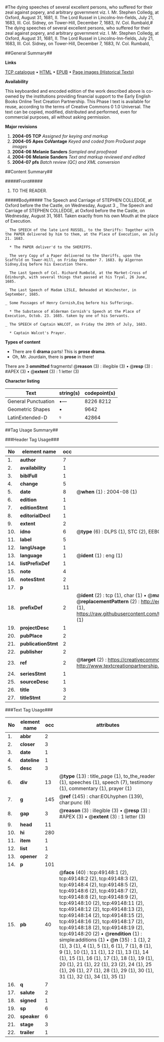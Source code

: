 #The dying speeches of several excellent persons, who suffered for their zeal against popery, and arbitrary government viz. I. Mr. Stephen Colledg, at Oxford, August 31, 1681, II. The Lord Russel in Lincolns-Inn-fields, July 21, 1683, III. Col. Sidney, on Tower-Hill, December 7, 1683, IV. Col. Rumbald,#
The dying speeches of several excellent persons, who suffered for their zeal against popery, and arbitrary government viz. I. Mr. Stephen Colledg, at Oxford, August 31, 1681, II. The Lord Russel in Lincolns-Inn-fields, July 21, 1683, III. Col. Sidney, on Tower-Hill, December 7, 1683, IV. Col. Rumbald,

##General Summary##

**Links**

[TCP catalogue](http://www.ota.ox.ac.uk/tcp/)  • 
[HTML](http://tei.it.ox.ac.uk/tcp/Texts-HTML/free/A37/A37137.html)  • 
[EPUB](http://tei.it.ox.ac.uk/tcp/Texts-EPUB/free/A37/A37137.epub) • 
[Page images (Historical Texts)](https://data.historicaltexts.jisc.ac.uk/view?pubId=eebo-11788951e&pageId=eebo-11788951e-49148-1)

**Availability**

This keyboarded and encoded edition of the
	       work described above is co-owned by the institutions
	       providing financial support to the Early English Books
	       Online Text Creation Partnership. This Phase I text is
	       available for reuse, according to the terms of Creative
	       Commons 0 1.0 Universal. The text can be copied,
	       modified, distributed and performed, even for
	       commercial purposes, all without asking permission.

**Major revisions**

1. __2004-05__ __TCP__ *Assigned for keying and markup*
1. __2004-05__ __Apex CoVantage__ *Keyed and coded from ProQuest page images*
1. __2004-06__ __Melanie Sanders__ *Sampled and proofread*
1. __2004-06__ __Melanie Sanders__ *Text and markup reviewed and edited*
1. __2004-07__ __pfs__ *Batch review (QC) and XML conversion*

##Content Summary##

#####Front#####

1. TO THE READER.

#####Body#####
The Speech and Carriage of STEPHEN COLLEDGE, at Oxford before the the Castle, on Wednesday, August 3
    _ The Speech and Carriage of STEPHEN COLLEDGE, at Oxford before the the Castle, on Wednesday, August 31, 1681. Taken exactly from his own Mouth at the place of Execution.

    _ The SPEECH of the late Lord RUSSEL, to the Sheriffs: Together with the PAPER delivered by him to them, at the Place of Execution, on July 21. 1683.

      * The PAPER deliver'd to the SHERIFFS.

    _ The very Copy of a Paper delivered to the Sheriffs, upon the Scaffold on Tower-Hill, on Friday December 7. 1683. By Algernon Sidney,Esq before his Execution there.

    _ The Last Speech of Col. Richard Rumbold, at the Market-Cross of Edinburgh, with several things that passed at his Tryal, 26 June, 1685.

    _ The Last Speech of Madam LISLE, Beheaded at Winchester, in September, 1685.

    _ Some Passages of Henry Cornish,Esq before his Sufferings.

      * The Substance of Alderman Cornish's Speech at the Place of Execution, Octob. 23. 1685. taken by one of his Servants.

    _ The SPEECH of Captain WALCOT, on Friday the 20th of July, 1683.

      * Captain Walcot's Prayer.

**Types of content**

  * There are 6 **drama** parts! This is **prose drama**.
  * Oh, Mr. Jourdain, there is **prose** in there!

There are 3 **ommitted** fragments! 
 @__reason__ (3) : illegible (3)  •  @__resp__ (3) : #APEX (3)  •  @__extent__ (3) : 1 letter (3)

**Character listing**


|Text|string(s)|codepoint(s)|
|---|---|---|
|General Punctuation|•—|8226 8212|
|Geometric Shapes|▪|9642|
|LatinExtended-D|ꝰ|42864|

##Tag Usage Summary##

###Header Tag Usage###

|No|element name|occ|attributes|
|---|---|---|---|
|1.|__author__|7||
|2.|__availability__|1||
|3.|__biblFull__|1||
|4.|__change__|5||
|5.|__date__|8| @__when__ (1) : 2004-08 (1)|
|6.|__edition__|1||
|7.|__editionStmt__|1||
|8.|__editorialDecl__|1||
|9.|__extent__|2||
|10.|__idno__|6| @__type__ (6) : DLPS (1), STC (2), EEBO-CITATION (1), OCLC (1), VID (1)|
|11.|__label__|5||
|12.|__langUsage__|1||
|13.|__language__|1| @__ident__ (1) : eng (1)|
|14.|__listPrefixDef__|1||
|15.|__note__|4||
|16.|__notesStmt__|2||
|17.|__p__|11||
|18.|__prefixDef__|2| @__ident__ (2) : tcp (1), char (1)  •  @__matchPattern__ (2) : ([0-9\-]+):([0-9IVX]+) (1), (.+) (1)  •  @__replacementPattern__ (2) : http://eebo.chadwyck.com/downloadtiff?vid=$1&page=$2 (1), https://raw.githubusercontent.com/textcreationpartnership/Texts/master/tcpchars.xml#$1 (1)|
|19.|__projectDesc__|1||
|20.|__pubPlace__|2||
|21.|__publicationStmt__|2||
|22.|__publisher__|2||
|23.|__ref__|2| @__target__ (2) : https://creativecommons.org/publicdomain/zero/1.0/ (1), http://www.textcreationpartnership.org/docs/. (1)|
|24.|__seriesStmt__|1||
|25.|__sourceDesc__|1||
|26.|__title__|3||
|27.|__titleStmt__|2||


###Text Tag Usage###

|No|element name|occ|attributes|
|---|---|---|---|
|1.|__abbr__|2||
|2.|__closer__|3||
|3.|__date__|1||
|4.|__dateline__|1||
|5.|__desc__|3||
|6.|__div__|13| @__type__ (13) : title_page (1), to_the_reader (1), speeches (1), speech (7), testimony (1), commentary (1), prayer (1)|
|7.|__g__|145| @__ref__ (145) : char:EOLhyphen (139), char:punc (6)|
|8.|__gap__|3| @__reason__ (3) : illegible (3)  •  @__resp__ (3) : #APEX (3)  •  @__extent__ (3) : 1 letter (3)|
|9.|__head__|11||
|10.|__hi__|280||
|11.|__item__|1||
|12.|__list__|1||
|13.|__opener__|2||
|14.|__p__|101||
|15.|__pb__|40| @__facs__ (40) : tcp:49148:1 (2), tcp:49148:2 (2), tcp:49148:3 (2), tcp:49148:4 (2), tcp:49148:5 (2), tcp:49148:6 (2), tcp:49148:7 (2), tcp:49148:8 (2), tcp:49148:9 (2), tcp:49148:10 (2), tcp:49148:11 (2), tcp:49148:12 (2), tcp:49148:13 (2), tcp:49148:14 (2), tcp:49148:15 (2), tcp:49148:16 (2), tcp:49148:17 (2), tcp:49148:18 (2), tcp:49148:19 (2), tcp:49148:20 (2)  •  @__rendition__ (1) : simple:additions (1)  •  @__n__ (35) : 1 (1), 2 (1), 3 (1), 4 (1), 5 (1), 6 (1), 7 (1), 8 (1), 9 (1), 10 (1), 11 (1), 12 (1), 13 (1), 14 (1), 15 (1), 16 (1), 17 (1), 18 (1), 19 (1), 20 (1), 21 (1), 22 (1), 23 (2), 24 (1), 25 (1), 26 (1), 27 (1), 28 (1), 29 (1), 30 (1), 31 (1), 32 (1), 34 (1), 35 (1)|
|16.|__q__|7||
|17.|__salute__|2||
|18.|__signed__|1||
|19.|__sp__|6||
|20.|__speaker__|6||
|21.|__stage__|3||
|22.|__trailer__|1||
